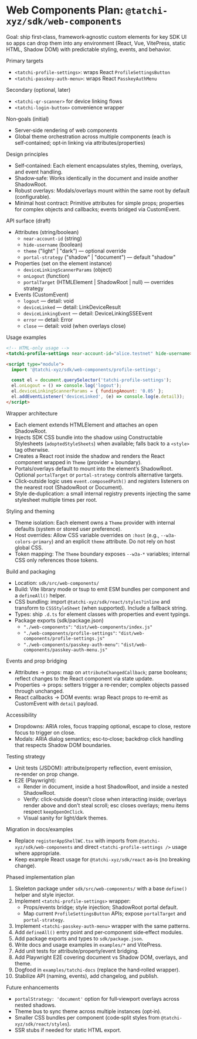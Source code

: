 # Web Components Plan: `@tatchi-xyz/sdk/web-components`

Goal: ship first‑class, framework‑agnostic custom elements for key SDK UI so apps can drop them into any environment (React, Vue, VitePress, static HTML, Shadow DOM) with predictable styling, events, and behavior.

Primary targets
- `<tatchi-profile-settings>`: wraps React `ProfileSettingsButton`
- `<tatchi-passkey-auth-menu>`: wraps React `PasskeyAuthMenu`

Secondary (optional, later)
- `<tatchi-qr-scanner>` for device linking flows
- `<tatchi-login-button>` convenience wrapper

Non‑goals (initial)
- Server‑side rendering of web components
- Global theme orchestration across multiple components (each is self‑contained; opt‑in linking via attributes/properties)

Design principles
- Self‑contained: Each element encapsulates styles, theming, overlays, and event handling.
- Shadow‑safe: Works identically in the document and inside another ShadowRoot.
- Robust overlays: Modals/overlays mount within the same root by default (configurable).
- Minimal host contract: Primitive attributes for simple props; properties for complex objects and callbacks; events bridged via CustomEvent.

API surface (draft)
- Attributes (string/boolean)
  - `near-account-id` (string)
  - `hide-username` (boolean)
  - `theme` ("light" | "dark") — optional override
  - `portal-strategy` ("shadow" | "document") — default "shadow"
- Properties (set on the element instance)
  - `deviceLinkingScannerParams` (object)
  - `onLogout` (function)
  - `portalTarget` (HTMLElement | ShadowRoot | null) — overrides strategy
- Events (CustomEvent)
  - `logout` — detail: void
  - `deviceLinked` — detail: LinkDeviceResult
  - `deviceLinkingEvent` — detail: DeviceLinkingSSEEvent
  - `error` — detail: Error
  - `close` — detail: void (when overlays close)

Usage examples
```html
<!-- HTML‑only usage -->
<tatchi-profile-settings near-account-id="alice.testnet" hide-username></tatchi-profile-settings>

<script type="module">
  import '@tatchi-xyz/sdk/web-components/profile-settings';

  const el = document.querySelector('tatchi-profile-settings');
  el.onLogout = () => console.log('logout');
  el.deviceLinkingScannerParams = { fundingAmount: '0.05' };
  el.addEventListener('deviceLinked', (e) => console.log(e.detail));
</script>
```

Wrapper architecture
- Each element extends HTMLElement and attaches an open ShadowRoot.
- Injects SDK CSS bundle into the shadow using Constructable Stylesheets (`adoptedStyleSheets`) when available; falls back to a `<style>` tag otherwise.
- Creates a React root inside the shadow and renders the React component wrapped in `Theme` (provider + boundary).
- Portals/overlays default to mount into the element’s ShadowRoot. Optional `portalTarget` or `portal-strategy` controls alternative targets.
- Click‑outside logic uses `event.composedPath()` and registers listeners on the nearest root (ShadowRoot or Document).
- Style de‑duplication: a small internal registry prevents injecting the same stylesheet multiple times per root.

Styling and theming
- Theme isolation: Each element owns a `Theme` provider with internal defaults (system or stored user preference).
- Host overrides: Allow CSS variable overrides on `:host` (e.g., `--w3a-colors-primary`) and an explicit `theme` attribute. Do not rely on host global CSS.
- Token mapping: The `Theme` boundary exposes `--w3a-*` variables; internal CSS only references those tokens.

Build and packaging
- Location: `sdk/src/web-components/`
- Build: Vite library mode or tsup to emit ESM bundles per component and a `defineAll()` helper.
- CSS bundling: import `@tatchi-xyz/sdk/react/styles?inline` and transform to `CSSStyleSheet` (when supported). Include a fallback string.
- Types: ship `.d.ts` for element classes with properties and event typings.
- Package exports (sdk/package.json)
  - `"./web-components"`: `"dist/web-components/index.js"`
  - `"./web-components/profile-settings"`: `"dist/web-components/profile-settings.js"`
  - `"./web-components/passkey-auth-menu"`: `"dist/web-components/passkey-auth-menu.js"`

Events and prop bridging
- Attributes → props: map on `attributeChangedCallback`; parse booleans; reflect changes to the React component via state update.
- Properties → props: setters trigger a re‑render; complex objects passed through unchanged.
- React callbacks → DOM events: wrap React props to re‑emit as CustomEvent with `detail` payload.

Accessibility
- Dropdowns: ARIA roles, focus trapping optional, escape to close, restore focus to trigger on close.
- Modals: ARIA dialog semantics; esc‑to‑close; backdrop click handling that respects Shadow DOM boundaries.

Testing strategy
- Unit tests (JSDOM): attribute/property reflection, event emission, re‑render on prop change.
- E2E (Playwright):
  - Render in document, inside a host ShadowRoot, and inside a nested ShadowRoot.
  - Verify: click‑outside doesn’t close when interacting inside; overlays render above and don’t steal scroll; esc closes overlays; menu items respect `keepOpenOnClick`.
  - Visual sanity for light/dark themes.

Migration in docs/examples
- Replace `registerAppShellWC.tsx` with imports from `@tatchi-xyz/sdk/web-components` and direct `<tatchi-profile-settings />` usage where appropriate.
- Keep example React usage for `@tatchi-xyz/sdk/react` as‑is (no breaking change).

Phased implementation plan
1) Skeleton package under `sdk/src/web-components/` with a base `define()` helper and style injector.
2) Implement `<tatchi-profile-settings>` wrapper:
   - Props/events bridge; style injection; ShadowRoot portal default.
   - Map current `ProfileSettingsButton` APIs; expose `portalTarget` and `portal-strategy`.
3) Implement `<tatchi-passkey-auth-menu>` wrapper with the same patterns.
4) Add `defineAll()` entry point and per‑component side‑effect modules.
5) Add package exports and types to `sdk/package.json`.
6) Write docs and usage examples in `examples/*` and VitePress.
7) Add unit tests for attribute/property/event bridging.
8) Add Playwright E2E covering document vs Shadow DOM, overlays, and theme.
9) Dogfood in `examples/tatchi-docs` (replace the hand‑rolled wrapper).
10) Stabilize API (naming, events), add changelog, and publish.

Future enhancements
- `portalStrategy: 'document'` option for full‑viewport overlays across nested shadows.
- Theme bus to sync theme across multiple instances (opt‑in).
- Smaller CSS bundles per component (code‑split styles from `@tatchi-xyz/sdk/react/styles`).
- SSR stubs if needed for static HTML export.
